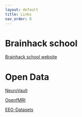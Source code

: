 ```yaml
---
layout: default
title: Links
nav_order: 8
---
```


# Brainhack school
[Brainhack school website](https://school.brainhackmtl.org/)

# Open Data
[NeuroVault](https://neurovault.org/)

[OpenfMRI](https://openfmri.org/)

[EEG-Datasets](https://github.com/meagmohit/EEG-Datasets)
